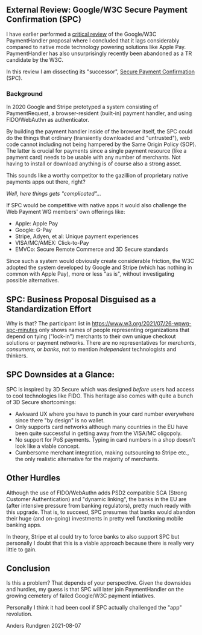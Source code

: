 ## External Review: Google/W3C Secure Payment Confirmation (SPC)
I have earlier performed a [critical review](https://github.com/cyberphone/doc/blob/gh-pages/payments/paymenthandler.md#the-w3c-paymenthandler) of the Google/W3C PaymentHandler proposal
where I concluded that it lags considerably compared to native mode technology powering solutions like Apple Pay.
PaymentHandler has also unsurprisingly recently been abandoned as a TR candidate by the W3C.

In this review I am dissecting its "successor", [Secure Payment Confirmation](https://w3c.github.io/secure-payment-confirmation/) (SPC).

### Background
In 2020 Google and Stripe prototyped a system consisting of PaymentRequest, a browser-resident (built-in)
payment handler, and using FIDO/WebAuthn as authenticator.

By building the payment handler inside of the browser itself, the SPC could do the things
that ordinary (transiently downloaded and "untrusted"), web code cannot including
not being hampered by the Same Origin Policy (SOP).  The latter is crucial for payments
since a single payment resource (like a payment card) needs to be usable with any
number of merchants.  Not having to install or download anything is of course
also a strong asset.

This sounds like a worthy competitor to the gazillion of proprietary native payments apps out there, right?

*Well, here things gets "complicated"...*

If SPC would be competitive with native apps it would also
challenge the Web Payment WG members' own offerings like:
- Apple: Apple Pay
- Google: G-Pay
- Stripe, Adyen, et al: Unique payment experiences
- VISA/MC/AMEX: Click-to-Pay
- EMVCo: Secure Remote Commerce and 3D Secure standards

Since such a system would obviously create considerable friction,
the W3C adopted the system developed by Google and Stripe (which has
nothing in common with Apple Pay), more or less "as is", without investigating
possible alternatives.

## SPC: Business Proposal Disguised as a Standardization Effort
Why is that? The participant list in https://www.w3.org/2021/07/26-wpwg-spc-minutes only
shows names of people representing organizations that depend on tying ("lock-in") merchants to their
own unique checkout solutions or payment networks.
There are no representatives for *merchants*, *consumers*, or *banks*,
not to mention *independent* technologists and thinkers.

## SPC Downsides at a Glance:
SPC is inspired by 3D Secure which was designed *before* users had access to
cool technologies like FIDO.  This heritage also comes with quite a bunch of 3D Secure shortcomings:  
- Awkward UX where you have to punch in your card number everywhere since there "by design" is no wallet.
- Only supports card networks although many countries in the EU have been quite successful in getting away from the VISA/MC oligopoly.
- No support for PoS payments.  Typing in card numbers in a shop doesn't look like a viable concept.
- Cumbersome merchant integration, making outsourcing to Stripe etc., the only realistic alternative for the majority of merchants.

## Other Hurdles
Although the use of FIDO/WebAuthn adds PSD2 compatible SCA (Strong Customer Authentication) and "dynamic linking",
the banks in the EU are (after intensive pressure from banking regulators), pretty much ready with this upgrade.
That is, to succeed, SPC presumes that banks would abandon their
huge (and on-going) investments in pretty well functioning mobile banking apps.

In theory, Stripe et al could try to force banks to also support SPC but personally
I doubt that this is a viable approach because there is really very little to gain.

## Conclusion
Is this a problem? That depends of your perspective.
Given the downsides and hurdles, my guess is that SPC will later join
PaymentHandler on the growing cemetery of failed Google/W3C
payment intiatives.

Personally I think it had been cool if SPC actually challenged
the "app" revolution.

Anders Rundgren 2021-08-07
